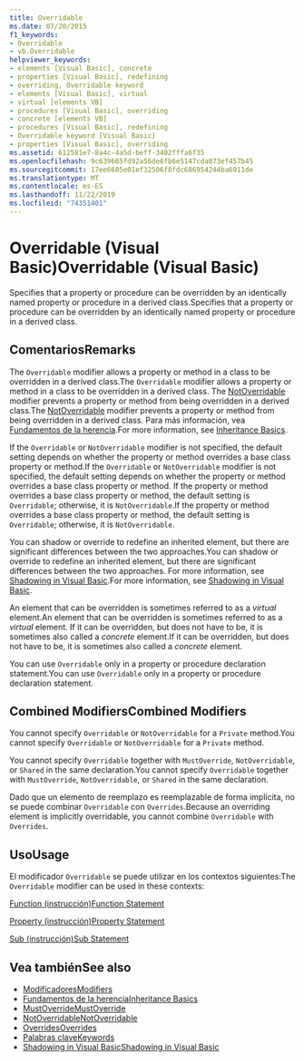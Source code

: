 ```yaml
---
title: Overridable
ms.date: 07/20/2015
f1_keywords:
- Overridable
- vb.Overridable
helpviewer_keywords:
- elements [Visual Basic], concrete
- properties [Visual Basic], redefining
- overriding, Overridable keyword
- elements [Visual Basic], virtual
- virtual [elements VB]
- procedures [Visual Basic], overriding
- concrete [elements VB]
- procedures [Visual Basic], redefining
- Overridable keyword [Visual Basic]
- properties [Visual Basic], overriding
ms.assetid: 612581e7-8a4c-4a5d-beff-3402fffa6f35
ms.openlocfilehash: 9c639665fd92a56de6fb6e5147cda873ef457b45
ms.sourcegitcommit: 17ee6605e01ef32506f8fdc686954244ba6911de
ms.translationtype: MT
ms.contentlocale: es-ES
ms.lasthandoff: 11/22/2019
ms.locfileid: "74351401"
---
```

# <a name="overridable-visual-basic"></a><span data-ttu-id="c2cc1-102">Overridable (Visual Basic)</span><span class="sxs-lookup"><span data-stu-id="c2cc1-102">Overridable (Visual Basic)</span></span>
<span data-ttu-id="c2cc1-103">Specifies that a property or procedure can be overridden by an identically named property or procedure in a derived class.</span><span class="sxs-lookup"><span data-stu-id="c2cc1-103">Specifies that a property or procedure can be overridden by an identically named property or procedure in a derived class.</span></span>  
  
## <a name="remarks"></a><span data-ttu-id="c2cc1-104">Comentarios</span><span class="sxs-lookup"><span data-stu-id="c2cc1-104">Remarks</span></span>  
 <span data-ttu-id="c2cc1-105">The `Overridable` modifier allows a property or method in a class to be overridden in a derived class.</span><span class="sxs-lookup"><span data-stu-id="c2cc1-105">The `Overridable` modifier allows a property or method in a class to be overridden in a derived class.</span></span> <span data-ttu-id="c2cc1-106">The [NotOverridable](../../../visual-basic/language-reference/modifiers/notoverridable.md) modifier prevents a property or method from being overridden in a derived class.</span><span class="sxs-lookup"><span data-stu-id="c2cc1-106">The [NotOverridable](../../../visual-basic/language-reference/modifiers/notoverridable.md) modifier prevents a property or method from being overridden in a derived class.</span></span>  <span data-ttu-id="c2cc1-107">Para más información, vea [Fundamentos de la herencia](../../../visual-basic/programming-guide/language-features/objects-and-classes/inheritance-basics.md).</span><span class="sxs-lookup"><span data-stu-id="c2cc1-107">For more information, see [Inheritance Basics](../../../visual-basic/programming-guide/language-features/objects-and-classes/inheritance-basics.md).</span></span>  
  
 <span data-ttu-id="c2cc1-108">If the `Overridable` or `NotOverridable` modifier is not specified, the default setting depends on whether the property or method overrides a base class property or method.</span><span class="sxs-lookup"><span data-stu-id="c2cc1-108">If the `Overridable` or `NotOverridable` modifier is not specified, the default setting depends on whether the property or method overrides a base class property or method.</span></span> <span data-ttu-id="c2cc1-109">If the property or method overrides a base class property or method, the default setting is `Overridable`; otherwise, it is `NotOverridable`.</span><span class="sxs-lookup"><span data-stu-id="c2cc1-109">If the property or method overrides a base class property or method, the default setting is `Overridable`; otherwise, it is `NotOverridable`.</span></span>  
  
 <span data-ttu-id="c2cc1-110">You can shadow or override to redefine an inherited element, but there are significant differences between the two approaches.</span><span class="sxs-lookup"><span data-stu-id="c2cc1-110">You can shadow or override to redefine an inherited element, but there are significant differences between the two approaches.</span></span> <span data-ttu-id="c2cc1-111">For more information, see [Shadowing in Visual Basic](../../../visual-basic/programming-guide/language-features/declared-elements/shadowing.md).</span><span class="sxs-lookup"><span data-stu-id="c2cc1-111">For more information, see [Shadowing in Visual Basic](../../../visual-basic/programming-guide/language-features/declared-elements/shadowing.md).</span></span>  
  
 <span data-ttu-id="c2cc1-112">An element that can be overridden is sometimes referred to as a *virtual* element.</span><span class="sxs-lookup"><span data-stu-id="c2cc1-112">An element that can be overridden is sometimes referred to as a *virtual* element.</span></span> <span data-ttu-id="c2cc1-113">If it can be overridden, but does not have to be, it is sometimes also called a *concrete* element.</span><span class="sxs-lookup"><span data-stu-id="c2cc1-113">If it can be overridden, but does not have to be, it is sometimes also called a *concrete* element.</span></span>  
  
 <span data-ttu-id="c2cc1-114">You can use `Overridable` only in a property or procedure declaration statement.</span><span class="sxs-lookup"><span data-stu-id="c2cc1-114">You can use `Overridable` only in a property or procedure declaration statement.</span></span>  
  
## <a name="combined-modifiers"></a><span data-ttu-id="c2cc1-115">Combined Modifiers</span><span class="sxs-lookup"><span data-stu-id="c2cc1-115">Combined Modifiers</span></span>  
 <span data-ttu-id="c2cc1-116">You cannot specify `Overridable` or `NotOverridable` for a `Private` method.</span><span class="sxs-lookup"><span data-stu-id="c2cc1-116">You cannot specify `Overridable` or `NotOverridable` for a `Private` method.</span></span>  
  
 <span data-ttu-id="c2cc1-117">You cannot specify `Overridable` together with `MustOverride`, `NotOverridable`, or `Shared` in the same declaration.</span><span class="sxs-lookup"><span data-stu-id="c2cc1-117">You cannot specify `Overridable` together with `MustOverride`, `NotOverridable`, or `Shared` in the same declaration.</span></span>  
  
 <span data-ttu-id="c2cc1-118">Dado que un elemento de reemplazo es reemplazable de forma implícita, no se puede combinar `Overridable` con `Overrides`.</span><span class="sxs-lookup"><span data-stu-id="c2cc1-118">Because an overriding element is implicitly overridable, you cannot combine `Overridable` with `Overrides`.</span></span>  
  
## <a name="usage"></a><span data-ttu-id="c2cc1-119">Uso</span><span class="sxs-lookup"><span data-stu-id="c2cc1-119">Usage</span></span>  
 <span data-ttu-id="c2cc1-120">El modificador `Overridable` se puede utilizar en los contextos siguientes:</span><span class="sxs-lookup"><span data-stu-id="c2cc1-120">The `Overridable` modifier can be used in these contexts:</span></span>  
  
 [<span data-ttu-id="c2cc1-121">Function (instrucción)</span><span class="sxs-lookup"><span data-stu-id="c2cc1-121">Function Statement</span></span>](../../../visual-basic/language-reference/statements/function-statement.md)  
  
 [<span data-ttu-id="c2cc1-122">Property (instrucción)</span><span class="sxs-lookup"><span data-stu-id="c2cc1-122">Property Statement</span></span>](../../../visual-basic/language-reference/statements/property-statement.md)  
  
 [<span data-ttu-id="c2cc1-123">Sub (instrucción)</span><span class="sxs-lookup"><span data-stu-id="c2cc1-123">Sub Statement</span></span>](../../../visual-basic/language-reference/statements/sub-statement.md)  
  
## <a name="see-also"></a><span data-ttu-id="c2cc1-124">Vea también</span><span class="sxs-lookup"><span data-stu-id="c2cc1-124">See also</span></span>

- [<span data-ttu-id="c2cc1-125">Modificadores</span><span class="sxs-lookup"><span data-stu-id="c2cc1-125">Modifiers</span></span>](../../../visual-basic/language-reference/modifiers/index.md)
- [<span data-ttu-id="c2cc1-126">Fundamentos de la herencia</span><span class="sxs-lookup"><span data-stu-id="c2cc1-126">Inheritance Basics</span></span>](../../../visual-basic/programming-guide/language-features/objects-and-classes/inheritance-basics.md)
- [<span data-ttu-id="c2cc1-127">MustOverride</span><span class="sxs-lookup"><span data-stu-id="c2cc1-127">MustOverride</span></span>](../../../visual-basic/language-reference/modifiers/mustoverride.md)
- [<span data-ttu-id="c2cc1-128">NotOverridable</span><span class="sxs-lookup"><span data-stu-id="c2cc1-128">NotOverridable</span></span>](../../../visual-basic/language-reference/modifiers/notoverridable.md)
- [<span data-ttu-id="c2cc1-129">Overrides</span><span class="sxs-lookup"><span data-stu-id="c2cc1-129">Overrides</span></span>](../../../visual-basic/language-reference/modifiers/overrides.md)
- [<span data-ttu-id="c2cc1-130">Palabras clave</span><span class="sxs-lookup"><span data-stu-id="c2cc1-130">Keywords</span></span>](../../../visual-basic/language-reference/keywords/index.md)
- [<span data-ttu-id="c2cc1-131">Shadowing in Visual Basic</span><span class="sxs-lookup"><span data-stu-id="c2cc1-131">Shadowing in Visual Basic</span></span>](../../../visual-basic/programming-guide/language-features/declared-elements/shadowing.md)
